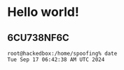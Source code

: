 # Hello world!
6CU738NF6C
---
```
root@hackedbox:/home/spoofing% date
Tue Sep 17 06:42:38 AM UTC 2024
```
